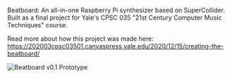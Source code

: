 Beatboard: An all-in-one Raspberry Pi synthesizer based on SuperCollider. Built as a final project for Yale's CPSC 035 "21st Century Computer Music Techniques" course.

Read more about how this project was made here: https://202003cpsc03501.canvaspress.yale.edu/2020/12/15/creating-the-beatboard/

![Beatboard v0.1 Prototype](https://cpb-us-w2.wpmucdn.com/canvaspress.yale.edu/dist/d/129/files/2020/12/53DDE53B-4DED-44D8-AB19-79F2B49BF9C0_1_201_a.jpeg)


